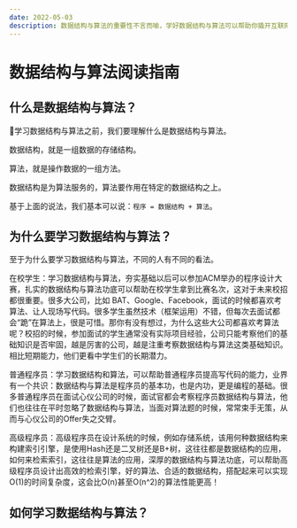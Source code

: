 ```yaml
---
date: 2022-05-03
description: 数据结构与算法的重要性不言而喻，学好数据结构与算法可以帮助你撬开互联网大厂的大门。
---
```


# 数据结构与算法阅读指南 <Badge text="Beta" />

## 什么是数据结构与算法？

:mag_right:学习数据结构与算法之前，我们要理解什么是数据结构与算法。

数据结构，就是一组数据的存储结构。

算法，就是操作数据的一组方法。

数据结构是为算法服务的，算法要作用在特定的数据结构之上。

基于上面的说法，我们基本可以说：`程序 = 数据结构 + 算法`。

## 为什么要学习数据结构与算法？

至于为什么要学习数据结构与算法，不同的人有不同的看法。

在校学生：学习数据结构与算法，夯实基础以后可以参加ACM举办的程序设计大赛，扎实的数据结构与算法功底可以帮助在校学生拿到比赛名次，这对于未来校招都很重要。很多大公司，比如 BAT、Google、Facebook，面试的时候都喜欢考算法、让人现场写代码。很多学生虽然技术（框架运用）不错，但每次去面试都会“跪”在算法上，很是可惜。那你有没有想过，为什么这些大公司都喜欢考算法呢？校招的时候，参加面试的学生通常没有实际项目经验，公司只能考察他们的基础知识是否牢固，越是厉害的公司，越是注重考察数据结构与算法这类基础知识。相比短期能力，他们更看中学生们的长期潜力。

普通程序员：学习数据结构和算法，可以帮助普通程序员提高写代码的能力，业界有一个共识：数据结构与算法是程序员的基本功，也是内功，更是编程的基础。很多普通程序员在面试心仪公司的时候，面试官都会考察程序员数据结构与算法，他们也往往在平时忽略了数据结构与算法，当面对算法题的时候，常常束手无策，从而与心仪公司的Offer失之交臂。

高级程序员：高级程序员在设计系统的时候，例如存储系统，该用何种数据结构来构建索引引擎，是使用Hash还是二叉树还是B+树，这往往都是数据结构的应用，如何来检索索引，这往往是算法的应用，深厚的数据结构与算法功底，可以帮助高级程序员设计出高效的检索引擎，好的算法、合适的数据结构，搭配起来可以实现O(1)的时间复杂度，这会比O(n)甚至O(n^2)的算法性能更高！

## 如何学习数据结构与算法？





